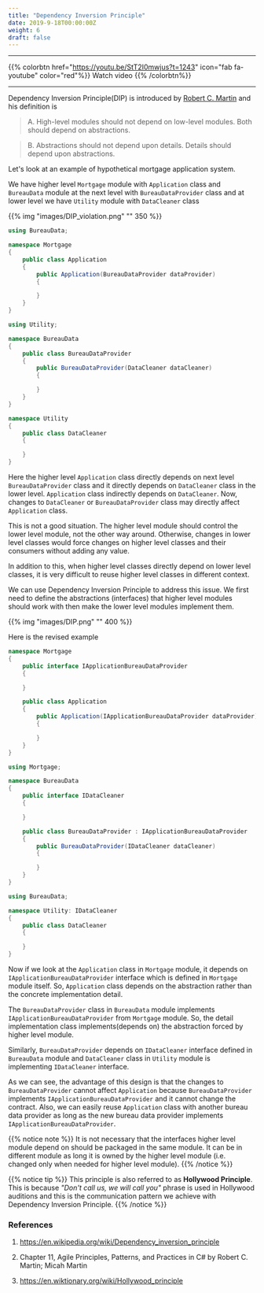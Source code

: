 ```yaml
---
title: "Dependency Inversion Principle"
date: 2019-9-18T00:00:00Z
weight: 6
draft: false
---
```


***
{{% colorbtn href="https://youtu.be/StT2I0mwjus?t=1243" icon="fab fa-youtube" color="red"%}} Watch video {{% /colorbtn%}}
***

Dependency Inversion Principle(DIP) is introduced by [Robert C. Martin](https://en.wikipedia.org/wiki/Robert_C._Martin) and his definition is

> A. High-level modules should not depend on low-level modules. Both should depend on abstractions.

> B. Abstractions should not depend upon details. Details should depend upon abstractions.

Let's look at an example of hypothetical mortgage application system. 

We have higher level `Mortgage` module with `Application` class and `BureauData` module at the next level with `BureauDataProvider` class and at lower level we have `Utility` module with `DataCleaner` class

{{% img "images/DIP_violation.png" "" 350 %}}

``` csharp
using BureauData;

namespace Mortgage
{
    public class Application
    {
        public Application(BureauDataProvider dataProvider)
        {

        }
    }
}
```

``` csharp
using Utility;

namespace BureauData
{
    public class BureauDataProvider
    {
        public BureauDataProvider(DataCleaner dataCleaner)
        {

        }
    }
}
```

``` csharp
namespace Utility
{
    public class DataCleaner
    {

    }
}
```

Here the higher level `Application` class directly depends on next level `BureauDataProvider` class and it directly depends on `DataCleaner` class in the lower level. `Application` class indirectly depends on `DataCleaner`. Now, changes to `DataCleaner` or `BureauDataProvider` class may directly affect `Application` class.

This is not a good situation. The higher level module should control the lower level module, not the other way around. Otherwise, changes in lower level classes would force changes on higher level classes and their consumers without adding any value.

In addition to this, when higher level classes directly depend on lower level classes, it is very difficult to reuse higher level classes in different context.

We can use Dependency Inversion Principle to address this issue. We first need to define the abstractions (interfaces) that higher level modules should work with then make the lower level modules implement them.

{{% img "images/DIP.png" "" 400 %}}

Here is the revised example

``` csharp
namespace Mortgage
{
    public interface IApplicationBureauDataProvider
    {

    }

    public class Application
    {
        public Application(IApplicationBureauDataProvider dataProvider)
        {

        }
    }
}
```

``` csharp
using Mortgage;

namespace BureauData
{
    public interface IDataCleaner
    {

    }

    public class BureauDataProvider : IApplicationBureauDataProvider
    {
        public BureauDataProvider(IDataCleaner dataCleaner)
        {

        }
    }
}
```

``` csharp
using BureauData;

namespace Utility: IDataCleaner
{
    public class DataCleaner
    {

    }
}
```

Now if we look at the `Application` class in `Mortgage` module, it depends on `IApplicationBureauDataProvider` interface which is defined in `Mortgage` module itself. So, `Application` class depends on the abstraction rather than the concrete implementation detail.

The `BureauDataProvider` class in `BureauData` module implements `IApplicationBureauDataProvider` from `Mortgage` module. So, the detail implementation class implements(depends on) the abstraction forced by higher level module.

Similarly, `BureauDataProvider` depends on `IDataCleaner` interface defined in `BureauData` module and `DataCleaner` class in `Utility` module is implementing `IDataCleaner` interface.


As we can see, the advantage of this design is that the changes to `BureauDataProvider` cannot affect `Application` because `BureauDataProvider` implements `IApplicationBureauDataProvider` and it cannot change the contract. Also, we can easily reuse `Application` class with another bureau data provider as long as the new bureau data provider implements `IApplicationBureauDataProvider`.


{{% notice note %}}
It is not necessary that the interfaces higher level module depend on should be packaged in the same module. It can be in different module as long it is owned by the higher level module (i.e. changed only when needed for higher level module).
{{% /notice %}}

{{% notice tip %}}
This principle is also referred to as **Hollywood Principle**. This is because _"Don't call us, we will call you"_ phrase is used in Hollywood auditions and this is the communication pattern we achieve with Dependency Inversion Principle.
{{% /notice %}}


### References
1. https://en.wikipedia.org/wiki/Dependency_inversion_principle

2. Chapter 11, Agile Principles, Patterns, and Practices in C# by Robert C. Martin; Micah Martin

3. https://en.wiktionary.org/wiki/Hollywood_principle